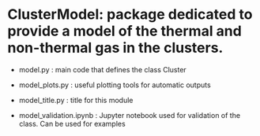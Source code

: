 # ClusterModel: package dedicated to provide a model of the thermal and non-thermal gas in the clusters. 


- model.py : 
	main code that defines the class Cluster

- model_plots.py : 
	useful plotting tools for automatic outputs

- model_title.py : 
	title for this module

- model_validation.ipynb :
	Jupyter notebook used for validation of the class. 
	Can be used for examples
